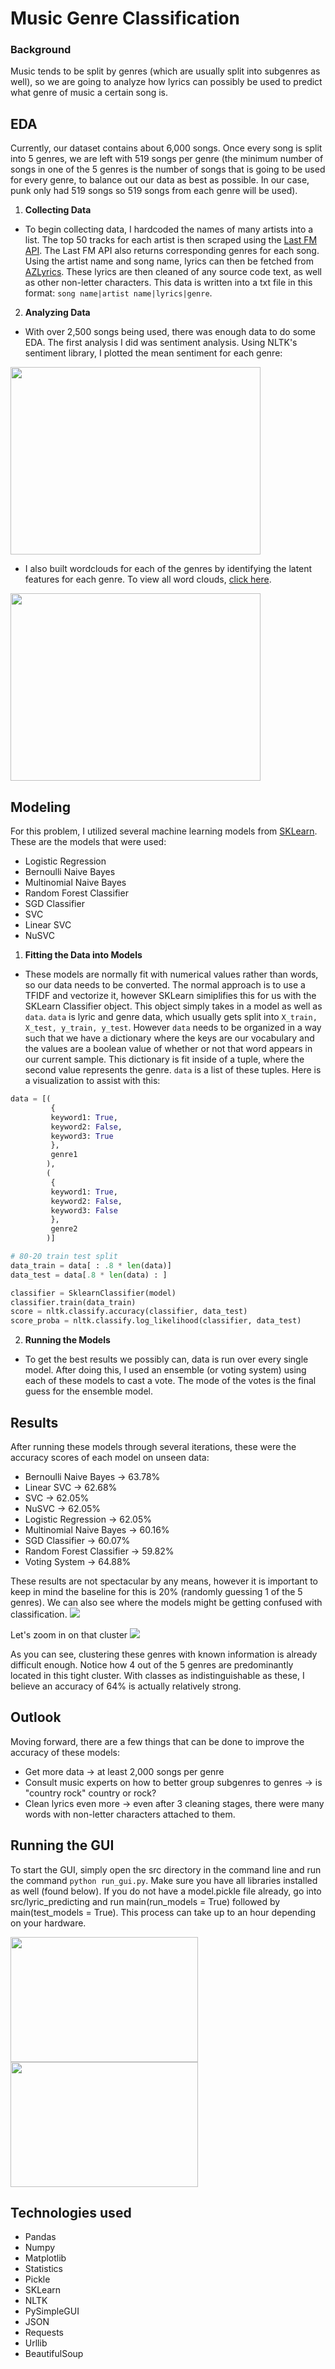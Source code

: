 # Music Genre Classification

### Background

Music tends to be split by genres (which are usually split into subgenres as well), so we are going to analyze how lyrics can possibly be used to predict what genre of music a certain song is.

## EDA

Currently, our dataset contains about 6,000 songs. Once every song is split into 5 genres, we are left with 519 songs per genre (the minimum number of songs in one of the 5 genres is the number of songs that is going to be used for every genre, to balance out our data as best as possible. In our case, punk only had 519 songs so 519 songs from each genre will be used).

1. **Collecting Data**

- To begin collecting data, I hardcoded the names of many artists into a list. The top 50 tracks for each artist is then scraped using the [Last FM API](https://www.last.fm/api). The Last FM API also returns corresponding genres for each song. Using the artist name and song name, lyrics can then be fetched from [AZLyrics](https://www.azlyrics.com/). These lyrics are then cleaned of any source code text, as well as other non-letter characters. This data is written into a txt file in this format: `song name|artist name|lyrics|genre`.

2. **Analyzing Data**

- With over 2,500 songs being used, there was enough data to do some EDA. The first analysis I did was sentiment analysis.
Using NLTK's sentiment library, I plotted the mean sentiment for each genre:
<img src="images/sentiment.png" width=400 height=300>

- I also built wordclouds for each of the genres by identifying the latent features for each genre. To view all word clouds, [click here](https://github.com/cezar-r/music_genre_identifier/tree/main/images).
<img src = "images/hip-hop_word_cloud.png" width=400 height=300>


## Modeling

For this problem, I utilized several machine learning models from [SKLearn](https://scikit-learn.org/stable/). These are the models that were used:
  * Logistic Regression
  * Bernoulli Naive Bayes
  * Multinomial Naive Bayes
  * Random Forest Classifier
  * SGD Classifier
  * SVC
  * Linear SVC
  * NuSVC

1. **Fitting the Data into Models**

- These models are normally fit with numerical values rather than words, so our data needs to be converted. The normal approach is to use a TFIDF and vectorize it, however SKLearn simiplifies this for us with the SKLearn Classifier object. This object simply takes in a model as well as `data`. `data` is lyric and genre data, which usually gets split into `X_train, X_test, y_train, y_test`. However `data` needs to be organized in a way such that we have a dictionary where the keys are our vocabulary and the values are a boolean value of whether or not that word appears in our current sample. This dictionary is fit inside of a tuple, where the second value represents the genre. `data` is a list of these tuples. Here is a visualization to assist with this:
```python
data = [(
         {
         keyword1: True,
         keyword2: False,
         keyword3: True
         },
         genre1
        ),
        (
         {
         keyword1: True,
         keyword2: False, 
         keyword3: False
         },
         genre2
        )]

# 80-20 train test split
data_train = data[ : .8 * len(data)]
data_test = data[.8 * len(data) : ]

classifier = SklearnClassifier(model) 
classifier.train(data_train)
score = nltk.classify.accuracy(classifier, data_test)       
score_proba = nltk.classify.log_likelihood(classifier, data_test)
```

2.  **Running the Models**

- To get the best results we possibly can, data is run over every single model. After doing this, I used an ensemble (or voting system) using each of these models to cast a vote. The mode of the votes is the final guess for the ensemble model. 


## Results

After running these models through several iterations, these were the accuracy scores of each model on unseen data:

  * Bernoulli Naive Bayes -> 63.78%
  * Linear SVC -> 62.68%
  * SVC -> 62.05%
  * NuSVC -> 62.05%
  * Logistic Regression -> 62.05%
  * Multinomial Naive Bayes -> 60.16%
  * SGD Classifier -> 60.07%
  * Random Forest Classifier -> 59.82%
  * Voting System -> 64.88%

These results are not spectacular by any means, however it is important to keep in mind the baseline for this is 20% (randomly guessing 1 of the 5 genres). 
We can also see where the models might be getting confused with classification.
<img src="images/figure_of_truth.png">

Let's zoom in on that cluster
<img src="images/figure_of_truth_zoomed_in.png">

As you can see, clustering these genres with known information is already difficult enough. Notice how 4 out of the 5 genres are predominantly located in this tight cluster. With classes as indistinguishable as these, I believe an accuracy of 64% is actually relatively strong.


## Outlook

Moving forward, there are a few things that can be done to improve the accuracy of these models:
- Get more data -> at least 2,000 songs per genre
- Consult music experts on how to better group subgenres to genres -> is "country rock" country or rock?
- Clean lyrics even more -> even after 3 cleaning stages, there were many words with non-letter characters attached to them.


## Running the GUI

To start the GUI, simply open the src directory in the command line and run the command `python run_gui.py`. Make sure you have all libraries installed as well (found below). If you do not have a model.pickle file already, go into src/lyric_predicting and run main(run_models = True) followed by main(test_models = True). This process can take up to an hour depending on your hardware.

<img src="images/gui_empty.png" width = 300 height = 200> <img src = "images/gui_example.png" width = 300 height = 200>


## Technologies used
- Pandas
- Numpy
- Matplotlib
- Statistics
- Pickle
- SKLearn
- NLTK
- PySimpleGUI
- JSON
- Requests
- Urllib
- BeautifulSoup



